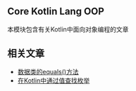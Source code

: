 ## Core Kotlin Lang OOP

本模块包含有关Kotlin中面向对象编程的文章

## 相关文章

+ [数据类的equals()方法](docs/数据类的equals()方法.md)
+ [在Kotlin中通过值查找枚举](docs/在Kotlin中通过值查找枚举.md)